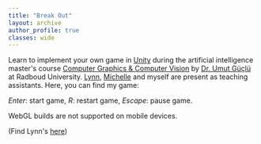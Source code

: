```yaml
---
title: "Break Out"
layout: archive
author_profile: true
classes: wide
---
```


Learn to implement your own game in <a href="https://unity.com/">Unity</a> during the artificial intelligence master's course <a href="https://neuralcoding.nl/">Computer Graphics & Computer Vision</a> by <a href="https://www.ru.nl/en/people/guclu-u">Dr. Umut Güçlü</a> at Radboud University. <a href="https://lynnle.com/">Lynn</a>, <a href="https://www.ru.nl/personen/appel-m">Michelle</a> and myself are present as teaching assistants. Here, you can find my game:

<!-- <b>Enter:</b> start game, <b>R:</b> restart game, <b>Escape:</b> pause game. -->
<i>Enter</i>: start game, <i>R</i>: restart game, <i>Escape</i>: pause game.

<div id="unity-container" class="unity-desktop">
    <canvas id="unity-canvas"></canvas>
    <div id="unity-loading-bar">
    <div id="unity-logo"></div>
    <div id="unity-progress-bar-empty">
        <div id="unity-progress-bar-full"></div>
    </div>
    </div>
    <div id="unity-mobile-warning">
    WebGL builds are not supported on mobile devices.
    </div>
    <div id="unity-footer">
    <div id="unity-webgl-logo"></div>
    <div id="unity-fullscreen-button"></div>
    </div>
</div>


(Find Lynn's <a href="https://lynnle.com/blog/2020/developing-a-simple-game/">here</a>)

<script>
    var buildUrl = "../../assets/unity/breakout7/Build";
    var loaderUrl = buildUrl + "/breakout7.loader.js";
    var config = {
    dataUrl: buildUrl + "/breakout7.data",
    frameworkUrl: buildUrl + "/breakout7.framework.js",
    codeUrl: buildUrl + "/breakout7.wasm",
    streamingAssetsUrl: "StreamingAssets",
    companyName: "DefaultCompany",
    productName: "Breakout",
    productVersion: "1.0",
    };

    var container = document.querySelector("#unity-container");
    var canvas = document.querySelector("#unity-canvas");
    var loadingBar = document.querySelector("#unity-loading-bar");
    var progressBarFull = document.querySelector("#unity-progress-bar-full");
    var fullscreenButton = document.querySelector("#unity-fullscreen-button");
    var mobileWarning = document.querySelector("#unity-mobile-warning");

    if (/iPhone|iPad|iPod|Android/i.test(navigator.userAgent)) {
    container.className = "unity-mobile";
    config.devicePixelRatio = 1;
    mobileWarning.style.display = "block";
    setTimeout(() => {
        mobileWarning.style.display = "none";
    }, 5000);
    } else {
    canvas.style.width = "960px";
    canvas.style.height = "600px";
    }
    loadingBar.style.display = "block";

    var script = document.createElement("script");
    script.src = loaderUrl;
    script.onload = () => {
    createUnityInstance(canvas, config, (progress) => {
        progressBarFull.style.width = 100 * progress + "%";
    }).then((unityInstance) => {
        loadingBar.style.display = "none";
        fullscreenButton.onclick = () => {
        unityInstance.SetFullscreen(1);
        };
    }).catch((message) => {
        alert(message);
    });
    };
    document.body.appendChild(script);
</script>
